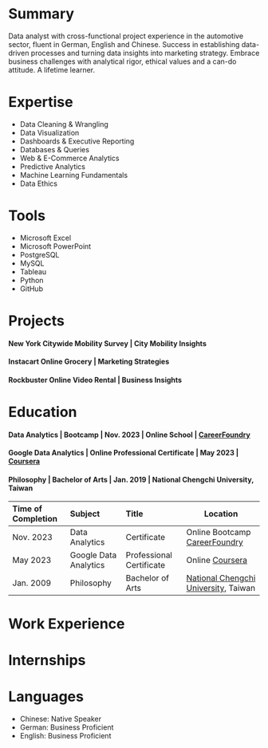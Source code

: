 # Summary
Data analyst with cross-functional project experience in the automotive sector, fluent in German, English and Chinese. Success in establishing data-driven processes and turning data insights into marketing strategy. Embrace business challenges with analytical rigor, ethical values and a can-do attitude. A lifetime learner.

# Expertise
- Data Cleaning & Wrangling
- Data Visualization
- Dashboards & Executive Reporting 
- Databases & Queries
- Web & E-Commerce Analytics
- Predictive Analytics
- Machine Learning Fundamentals 
- Data Ethics

# Tools
- Microsoft Excel
- Microsoft PowerPoint
- PostgreSQL
- MySQL
- Tableau
- Python
- GitHub

# Projects
#### New York Citywide Mobility Survey | City Mobility Insights
#### Instacart Online Grocery | Marketing Strategies
#### Rockbuster Online Video Rental | Business Insights 

# Education
#### Data Analytics | Bootcamp | Nov. 2023 | Online School | [CareerFoundry](https://careerfoundry.com/en/courses/become-a-data-analyst/)
#### Google Data Analytics | Online Professional Certificate | May 2023 | [Coursera](https://www.coursera.org/professional-certificates/google-data-analytics?)
#### Philosophy | Bachelor of Arts | Jan. 2019 | National Chengchi University, Taiwan

| Time of Completion | Subject | Title | Location |
|:-------------------|:--------|:------|----------|
| Nov. 2023 | Data Analytics | Certificate | Online Bootcamp [CareerFoundry](https://careerfoundry.com/en/courses/become-a-data-analyst/)
| May 2023 | Google Data Analytics | Professional Certificate | Online [Coursera](https://www.coursera.org/professional-certificates/google-data-analytics?)
| Jan. 2009 | Philosophy | Bachelor of Arts | [National Chengchi University](https://www.nccu.edu.tw), Taiwan


# Work Experience
# Internships
# Languages
- Chinese: Native Speaker
- German: Business Proficient 
- English: Business Proficient

